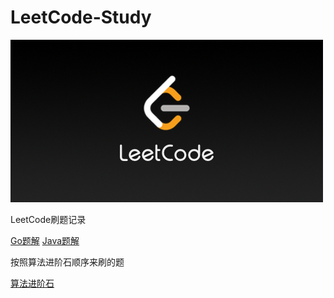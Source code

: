 # LeetCode-Study

![img](./editor/cn/doc/LeetCode-Study.png)

LeetCode刷题记录

[Go题解](https://github.com/paidx0/LeetCode-Study/tree/main)
[Java题解](https://github.com/paidx0/LeetCode-Study/tree/java)

按照算法进阶石顺序来刷的题

[算法进阶石](https://github.com/acm-clan/algorithm-stone)

